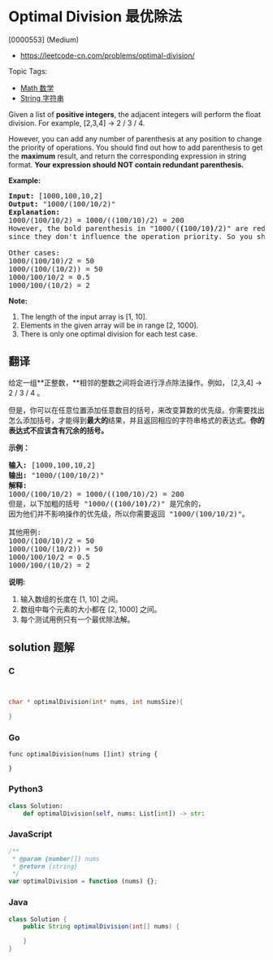 # Optimal Division 最优除法

[0000553] (Medium)

- https://leetcode-cn.com/problems/optimal-division/

Topic Tags:

- [Math 数学](https://leetcode-cn.com/tag/math/)
- [String 字符串](https://leetcode-cn.com/tag/string/)

Given a list of **positive integers**, the adjacent integers will perform the float division. For example, \[2,3,4\] -> 2 / 3 / 4.

However, you can add any number of parenthesis at any position to change the priority of operations. You should find out how to add parenthesis to get the **maximum** result, and return the corresponding expression in string format. **Your expression should NOT contain redundant parenthesis.**

**Example:**

<pre><b>Input:</b> [1000,100,10,2]
<b>Output:</b> "1000/(100/10/2)"
<b>Explanation:</b>
1000/(100/10/2) = 1000/((100/10)/2) = 200
However, the bold parenthesis in "1000/(<b>(</b>100/10<b>)</b>/2)" are redundant, <br>since they don't influence the operation priority. So you should return "1000/(100/10/2)". 

Other cases:
1000/(100/10)/2 = 50
1000/(100/(10/2)) = 50
1000/100/10/2 = 0.5
1000/100/(10/2) = 2
</pre>

**Note:**

1.  The length of the input array is \[1, 10\].
2.  Elements in the given array will be in range \[2, 1000\].
3.  There is only one optimal division for each test case.

## 翻译

给定一组**正整数，**相邻的整数之间将会进行浮点除法操作。例如， \[2,3,4\] -> 2 / 3 / 4 。

但是，你可以在任意位置添加任意数目的括号，来改变算数的优先级。你需要找出怎么添加括号，才能得到**最大的**结果，并且返回相应的字符串格式的表达式。**你的表达式不应该含有冗余的括号。**

**示例：**

<pre><strong>输入:</strong> [1000,100,10,2]
<strong>输出:</strong> "1000/(100/10/2)"
<strong>解释:</strong>
1000/(100/10/2) = 1000/((100/10)/2) = 200
但是，以下加粗的括号 "1000/(<strong>(</strong>100/10<strong>)</strong>/2)" 是冗余的，
因为他们并不影响操作的优先级，所以你需要返回 "1000/(100/10/2)"。

其他用例:
1000/(100/10)/2 = 50
1000/(100/(10/2)) = 50
1000/100/10/2 = 0.5
1000/100/(10/2) = 2
</pre>

**说明:**

1.  输入数组的长度在 \[1, 10\] 之间。
2.  数组中每个元素的大小都在 \[2, 1000\] 之间。
3.  每个测试用例只有一个最优除法解。

## solution 题解

### C

```c


char * optimalDivision(int* nums, int numsSize){

}


```

### Go

```golang
func optimalDivision(nums []int) string {

}
```

### Python3

```python
class Solution:
    def optimalDivision(self, nums: List[int]) -> str:

```

### JavaScript

```javascript
/**
 * @param {number[]} nums
 * @return {string}
 */
var optimalDivision = function (nums) {};
```

### Java

```java
class Solution {
    public String optimalDivision(int[] nums) {

    }
}
```
